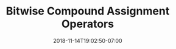 ---
title: 'Bitwise Compound Assignment Operators'
date: 2018-11-14T19:02:50-07:00
weight: 7.
draft: false
---